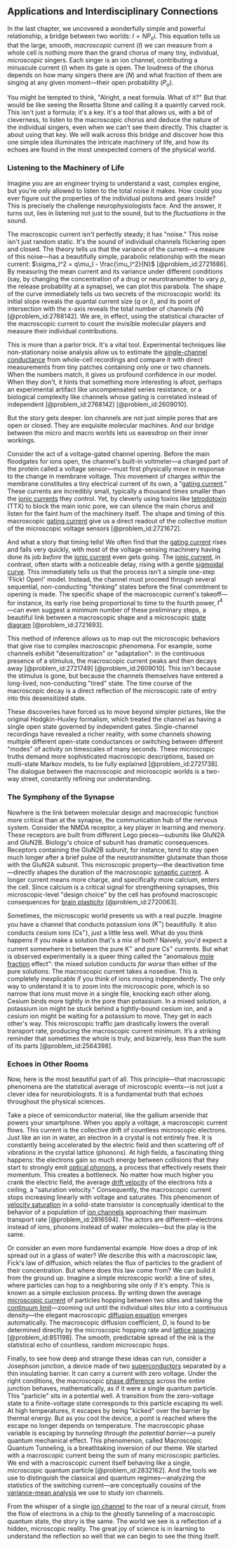 ## Applications and Interdisciplinary Connections

In the last chapter, we uncovered a wonderfully simple and powerful relationship, a bridge between two worlds: $I = N P_o i$. This equation tells us that the large, smooth, *macroscopic* current ($I$) we can measure from a whole cell is nothing more than the grand chorus of many tiny, individual, *microscopic* singers. Each singer is an ion channel, contributing a minuscule current ($i$) when its gate is open. The loudness of the chorus depends on how many singers there are ($N$) and what fraction of them are singing at any given moment—their open probability ($P_o$).

You might be tempted to think, "Alright, a neat formula. What of it?" But that would be like seeing the Rosetta Stone and calling it a quaintly carved rock. This isn't just a formula; it's a key. It's a tool that allows us, with a bit of cleverness, to listen to the macroscopic chorus and deduce the nature of the individual singers, even when we can't see them directly. This chapter is about using that key. We will walk across this bridge and discover how this one simple idea illuminates the intricate machinery of life, and how its echoes are found in the most unexpected corners of the physical world.

### Listening to the Machinery of Life

Imagine you are an engineer trying to understand a vast, complex engine, but you're only allowed to listen to the total noise it makes. How could you ever figure out the properties of the individual pistons and gears inside? This is precisely the challenge neurophysiologists face. And the answer, it turns out, lies in listening not just to the sound, but to the *fluctuations* in the sound.

The macroscopic current isn't perfectly steady; it has "noise." This noise isn't just random static. It's the sound of individual channels flickering open and closed. The theory tells us that the variance of the current—a measure of this noise—has a beautifully simple, parabolic relationship with the mean current: $\sigma_I^2 = q\mu_I - \frac{\mu_I^2}{N}$ [@problem_id:2721686]. By measuring the mean current and its variance under different conditions (say, by changing the concentration of a drug or neurotransmitter to vary $p$, the release probability at a synapse), we can plot this parabola. The shape of the curve immediately tells us two secrets of the microscopic world: its initial slope reveals the quantal current size ($q$ or $i$), and its point of intersection with the x-axis reveals the total number of channels ($N$) [@problem_id:2768142]. We are, in effect, using the statistical character of the macroscopic current to count the invisible molecular players and measure their individual contributions.

This is more than a parlor trick. It's a vital tool. Experimental techniques like non-stationary noise analysis allow us to estimate the [single-channel conductance](@article_id:197419) from whole-cell recordings and compare it with direct measurements from tiny patches containing only one or two channels. When the numbers match, it gives us profound confidence in our model. When they don't, it hints that something more interesting is afoot, perhaps an experimental artifact like uncompensated series resistance, or a biological complexity like channels whose gating is correlated instead of independent [@problem_id:2768142] [@problem_id:2609010].

But the story gets deeper. Ion channels are not just simple pores that are open or closed. They are exquisite molecular machines. And our bridge between the micro and macro worlds lets us eavesdrop on their inner workings.

Consider the act of a voltage-gated channel opening. Before the main floodgates for ions open, the channel's built-in voltmeter—a charged part of the protein called a voltage sensor—must first physically move in response to the change in membrane voltage. This movement of charges *within* the membrane constitutes a tiny electrical current of its own, a "[gating current](@article_id:167165)." These currents are incredibly small, typically a thousand times smaller than the [ionic currents](@article_id:169815) they control. Yet, by cleverly using toxins like [tetrodotoxin](@article_id:168769) (TTX) to block the main ionic pore, we can silence the main chorus and listen for the faint hum of the machinery itself. The shape and timing of this macroscopic [gating current](@article_id:167165) give us a direct readout of the collective motion of the microscopic voltage sensors [@problem_id:2721672].

And what a story that timing tells! We often find that the [gating current](@article_id:167165) rises and falls very quickly, with most of the voltage-sensing machinery having done its job *before* the [ionic current](@article_id:175385) even gets going. The [ionic current](@article_id:175385), in contrast, often starts with a noticeable delay, rising with a gentle [sigmoidal curve](@article_id:138508). This immediately tells us that the process isn't a simple one-step 'Flick! Open!' model. Instead, the channel must proceed through several sequential, non-conducting "thinking" states before the final commitment to opening is made. The specific shape of the macroscopic current's takeoff—for instance, its early rise being proportional to time to the fourth power, $t^4$—can even suggest a minimum number of these preliminary steps, a beautiful link between a macroscopic shape and a microscopic [state diagram](@article_id:175575) [@problem_id:2721693].

This method of inference allows us to map out the microscopic behaviors that give rise to complex macroscopic phenomena. For example, some channels exhibit "desensitization" or "adaptation": in the continuous presence of a stimulus, the macroscopic current peaks and then decays away [@problem_id:2721749] [@problem_id:2609010]. This isn't because the stimulus is gone, but because the channels themselves have entered a long-lived, non-conducting "tired" state. The time course of the macroscopic decay is a direct reflection of the microscopic rate of entry into this desensitized state.

These discoveries have forced us to move beyond simpler pictures, like the original Hodgkin-Huxley formalism, which treated the channel as having a single open state governed by independent gates. Single-channel recordings have revealed a richer reality, with some channels showing multiple different open-state conductances or switching between different "modes" of activity on timescales of many seconds. These microscopic truths demand more sophisticated macroscopic descriptions, based on multi-state Markov models, to be fully explained [@problem_id:2721738]. The dialogue between the macroscopic and microscopic worlds is a two-way street, constantly refining our understanding.

### The Symphony of the Synapse

Nowhere is the link between molecular design and macroscopic function more critical than at the synapse, the communication hub of the nervous system. Consider the NMDA receptor, a key player in learning and memory. These receptors are built from different Lego pieces—subunits like GluN2A and GluN2B. Biology's choice of subunit has dramatic consequences. Receptors containing the GluN2B subunit, for instance, tend to stay open much longer after a brief pulse of the neurotransmitter glutamate than those with the GluN2A subunit. This microscopic property—the deactivation time—directly shapes the duration of the macroscopic [synaptic current](@article_id:197575). A longer current means more charge, and specifically more calcium, enters the cell. Since calcium is a critical signal for strengthening synapses, this microscopic-level "design choice" by the cell has profound macroscopic consequences for [brain plasticity](@article_id:152348) [@problem_id:2720063].

Sometimes, the microscopic world presents us with a real puzzle. Imagine you have a channel that conducts potassium ions ($\mathrm{K}^{+}$) beautifully. It also conducts cesium ions ($\mathrm{Cs}^{+}$), just a little less well. What do you think happens if you make a solution that's a mix of both? Naively, you'd expect a current somewhere in between the pure $\mathrm{K}^{+}$ and pure $\mathrm{Cs}^{+}$ currents. But what is observed experimentally is a queer thing called the "anomalous [mole fraction](@article_id:144966) effect": the mixed solution conducts *far worse* than either of the pure solutions. The macroscopic current takes a nosedive. This is completely inexplicable if you think of ions moving independently. The only way to understand it is to zoom into the microscopic pore, which is so narrow that ions must move in a single file, knocking each other along. Cesium binds more tightly in the pore than potassium. In a mixed solution, a potassium ion might be stuck behind a tightly-bound cesium ion, and a cesium ion might be waiting for a potassium to move. They get in each other's way. This microscopic traffic jam drastically lowers the overall transport rate, producing the macroscopic current minimum. It’s a striking reminder that sometimes the whole is truly, and bizarrely, less than the sum of its parts [@problem_id:2564398].

### Echoes in Other Rooms

Now, here is the most beautiful part of all. This principle—that macroscopic phenomena are the statistical average of microscopic events—is not just a clever idea for neurobiologists. It is a fundamental truth that echoes throughout the physical sciences.

Take a piece of semiconductor material, like the gallium arsenide that powers your smartphone. When you apply a voltage, a macroscopic current flows. This current is the collective drift of countless microscopic electrons. Just like an ion in water, an electron in a crystal is not entirely free. It is constantly being accelerated by the electric field and then scattering off of vibrations in the crystal lattice (phonons). At high fields, a fascinating thing happens: the electrons gain so much energy between collisions that they start to strongly emit [optical phonons](@article_id:136499), a process that effectively resets their momentum. This creates a bottleneck. No matter how much higher you crank the electric field, the average [drift velocity](@article_id:261995) of the electrons hits a ceiling, a "saturation velocity." Consequently, the macroscopic current stops increasing linearly with voltage and saturates. This phenomenon of [velocity saturation](@article_id:201996) in a solid-state transistor is conceptually identical to the behavior of a population of [ion channels](@article_id:143768) approaching their maximum transport rate [@problem_id:2816594]. The actors are different—electrons instead of ions, phonons instead of water molecules—but the play is the same.

Or consider an even more fundamental example. How does a drop of ink spread out in a glass of water? We describe this with a macroscopic law, Fick's law of diffusion, which relates the flux of particles to the gradient of their concentration. But where does this law come from? We can build it from the ground up. Imagine a simple microscopic world: a line of sites, where particles can hop to a neighboring site only if it's empty. This is known as a simple exclusion process. By writing down the average [microscopic current](@article_id:184426) of particles hopping between two sites and taking the [continuum limit](@article_id:162286)—zooming out until the individual sites blur into a continuous density—the elegant macroscopic [diffusion equation](@article_id:145371) emerges automatically. The macroscopic diffusion coefficient, $D$, is found to be determined directly by the microscopic hopping rate and [lattice spacing](@article_id:179834) [@problem_id:851198]. The smooth, predictable spread of the ink is the statistical echo of countless, random microscopic hops.

Finally, to see how deep and strange these ideas can run, consider a Josephson junction, a device made of two [superconductors](@article_id:136316) separated by a thin insulating barrier. It can carry a current with zero voltage. Under the right conditions, the macroscopic [phase difference](@article_id:269628) across the entire junction behaves, mathematically, as if it were a single quantum particle. This "particle" sits in a potential well. A transition from the zero-voltage state to a finite-voltage state corresponds to this particle escaping its well. At high temperatures, it escapes by being "kicked" over the barrier by thermal energy. But as you cool the device, a point is reached where the escape no longer depends on temperature. The macroscopic phase variable is escaping by *tunneling through the potential barrier*—a purely quantum mechanical effect. This phenomenon, called Macroscopic Quantum Tunneling, is a breathtaking inversion of our theme. We started with a macroscopic current being the sum of many microscopic particles. We end with a macroscopic current itself behaving like a single, microscopic quantum particle [@problem_id:2832162]. And the tools we use to distinguish the classical and quantum regimes—analyzing the statistics of the switching current—are conceptually cousins of the [variance-mean analysis](@article_id:181997) we use to study ion channels.

From the whisper of a single [ion channel](@article_id:170268) to the roar of a neural circuit, from the flow of electrons in a chip to the ghostly tunneling of a macroscopic quantum state, the story is the same. The world we see is a reflection of a hidden, microscopic reality. The great joy of science is in learning to understand the reflection so well that we can begin to see the thing itself.